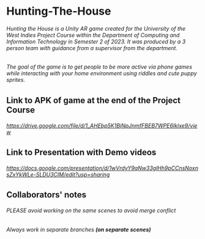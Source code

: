 # Hunting-The-House
###### Hunting the House is a Unity AR game created for the University of the West Indies Project Course  within the Department of Computing and Information Technology in Semester 2 of 2023. It was produced by a 3 person team with guidance from a supervisor from the department.

###### The goal of the game is to get people to be more active via phone games while interacting with your home environment using riddles and cute puppy sprites.


## Link to APK of game at the end of the Project Course
###### https://drive.google.com/file/d/1_AHEbp5K1BjNpJnmfFBEB7WPE6Iklxe9/view
## Link to Presentation with Demo videos
###### https://docs.google.com/presentation/d/1wVrdyY9qNw33glHh9pCCnsNoxnsZxYkWLe-SLDU3CIM/edit?usp=sharing

## Collaborators' notes
###### PLEASE avoid working on the same scenes to avoid merge conflict
###### Always work in separate branches **(on separate scenes)**
